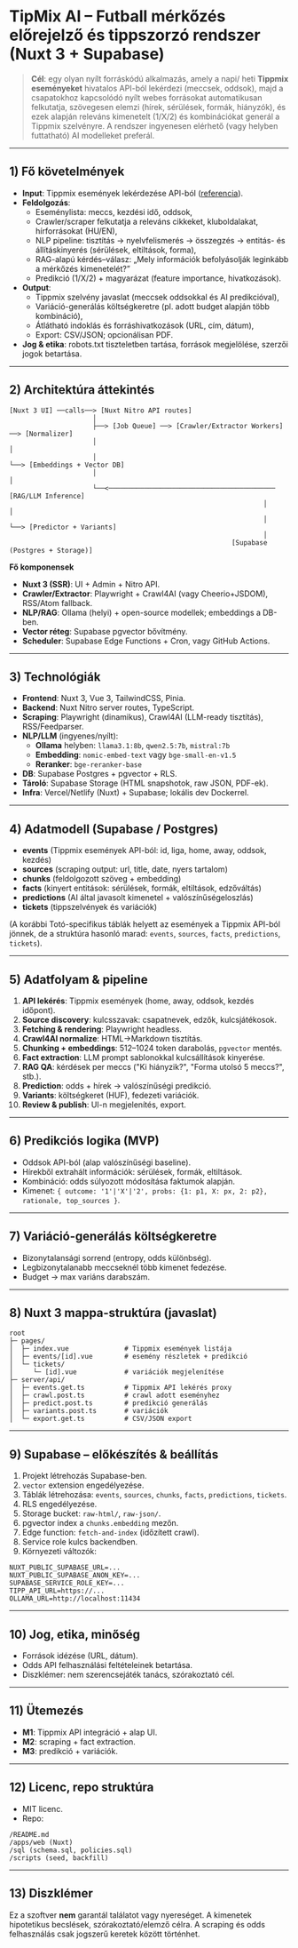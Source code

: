 # TipMix AI – Futball mérkőzés előrejelző és tippszorzó rendszer (Nuxt 3 + Supabase)

> **Cél**: egy olyan nyílt forráskódú alkalmazás, amely a napi/ heti **Tippmix eseményeket** hivatalos API-ból lekérdezi (meccsek, oddsok), majd a csapatokhoz kapcsolódó nyílt webes forrásokat automatikusan felkutatja, szövegesen elemzi (hírek, sérülések, formák, hiányzók), és ezek alapján releváns kimenetelt (1/X/2) és kombinációkat generál a Tippmix szelvényre. A rendszer ingyenesen elérhető (vagy helyben futtatható) AI modelleket preferál.

---

## 1) Fő követelmények

- **Input**: Tippmix események lekérdezése API-ból ([referencia](https://prog.hu/tudastar/212954/futball-odds-ok-lehuzasa-dinamikus-weboldalrol)).
- **Feldolgozás**:
  - Eseménylista: meccs, kezdési idő, oddsok,
  - Crawler/scraper felkutatja a releváns cikkeket, kluboldalakat, hírforrásokat (HU/EN),
  - NLP pipeline: tisztítás → nyelvfelismerés → összegzés → entitás- és állításkinyerés (sérülések, eltiltások, forma),
  - RAG-alapú kérdés–válasz: „Mely információk befolyásolják leginkább a mérkőzés kimenetelét?”
  - Predikció (1/X/2) + magyarázat (feature importance, hivatkozások).
- **Output**:
  - Tippmix szelvény javaslat (meccsek oddsokkal és AI predikcióval),
  - Variáció-generálás költségkeretre (pl. adott budget alapján több kombináció),
  - Átlátható indoklás és forráshivatkozások (URL, cím, dátum),
  - Export: CSV/JSON; opcionálisan PDF.
- **Jog & etika**: robots.txt tiszteletben tartása, források megjelölése, szerzői jogok betartása.

---

## 2) Architektúra áttekintés

```
[Nuxt 3 UI] ──calls──> [Nuxt Nitro API routes]
                     │
                     ├──> [Job Queue] ──> [Crawler/Extractor Workers] ──> [Normalizer]
                     │                                                  │
                     │                                                  └──> [Embeddings + Vector DB]
                     │                                                            │
                     └──<────────────────────────────────────────── [RAG/LLM Inference]
                                                                │         │
                                                                │         └──> [Predictor + Variants]
                                                                │
                                                        [Supabase (Postgres + Storage)]
```

**Fő komponensek**
- **Nuxt 3 (SSR)**: UI + Admin + Nitro API.
- **Crawler/Extractor**: Playwright + Crawl4AI (vagy Cheerio+JSDOM), RSS/Atom fallback.
- **NLP/RAG**: Ollama (helyi) + open-source modellek; embeddings a DB-ben.
- **Vector réteg**: Supabase pgvector bővítmény.
- **Scheduler**: Supabase Edge Functions + Cron, vagy GitHub Actions.

---

## 3) Technológiák

- **Frontend**: Nuxt 3, Vue 3, TailwindCSS, Pinia.
- **Backend**: Nuxt Nitro server routes, TypeScript.
- **Scraping**: Playwright (dinamikus), Crawl4AI (LLM-ready tisztítás), RSS/Feedparser.
- **NLP/LLM** (ingyenes/nyílt):
  - **Ollama** helyben: `llama3.1:8b`, `qwen2.5:7b`, `mistral:7b`
  - **Embedding**: `nomic-embed-text` vagy `bge-small-en-v1.5`
  - **Reranker**: `bge-reranker-base`
- **DB**: Supabase Postgres + pgvector + RLS.
- **Tároló**: Supabase Storage (HTML snapshotok, raw JSON, PDF-ek).
- **Infra**: Vercel/Netlify (Nuxt) + Supabase; lokális dev Dockerrel.

---

## 4) Adatmodell (Supabase / Postgres)

- **events** (Tippmix események API-ból: id, liga, home, away, oddsok, kezdés)
- **sources** (scraping output: url, title, date, nyers tartalom)
- **chunks** (feldolgozott szöveg + embedding)
- **facts** (kinyert entitások: sérülések, formák, eltiltások, edzőváltás)
- **predictions** (AI által javasolt kimenetel + valószínűségeloszlás)
- **tickets** (tippszelvények és variációk)

(A korábbi Totó-specifikus táblák helyett az események a Tippmix API-ból jönnek, de a struktúra hasonló marad: `events`, `sources`, `facts`, `predictions`, `tickets`).

---

## 5) Adatfolyam & pipeline

1. **API lekérés**: Tippmix események (home, away, oddsok, kezdés időpont).
2. **Source discovery**: kulcsszavak: csapatnevek, edzők, kulcsjátékosok.
3. **Fetching & rendering**: Playwright headless.
4. **Crawl4AI normalize**: HTML→Markdown tisztítás.
5. **Chunking + embeddings**: 512–1024 token darabolás, `pgvector` mentés.
6. **Fact extraction**: LLM prompt sablonokkal kulcsállítások kinyerése.
7. **RAG QA**: kérdések per meccs ("Ki hiányzik?", "Forma utolsó 5 meccs?", stb.).
8. **Prediction**: odds + hírek → valószínűségi predikció.
9. **Variants**: költségkeret (HUF), fedezeti variációk.
10. **Review & publish**: UI-n megjelenítés, export.

---

## 6) Predikciós logika (MVP)

- Oddsok API-ból (alap valószínűségi baseline).
- Hírekből extrahált információk: sérülések, formák, eltiltások.
- Kombináció: odds súlyozott módosítása faktumok alapján.
- Kimenet: `{ outcome: '1'|'X'|'2', probs: {1: p1, X: px, 2: p2}, rationale, top_sources }`.

---

## 7) Variáció-generálás költségkeretre

- Bizonytalansági sorrend (entropy, odds különbség).
- Legbizonytalanabb meccseknél több kimenet fedezése.
- Budget → max variáns darabszám.

---

## 8) Nuxt 3 mappa-struktúra (javaslat)

```
root
├─ pages/
│  ├─ index.vue              # Tippmix események listája
│  ├─ events/[id].vue        # esemény részletek + predikció
│  └─ tickets/
│     └─ [id].vue            # variációk megjelenítése
├─ server/api/
│  ├─ events.get.ts          # Tippmix API lekérés proxy
│  ├─ crawl.post.ts          # crawl adott eseményhez
│  ├─ predict.post.ts        # predikció generálás
│  ├─ variants.post.ts       # variációk
│  └─ export.get.ts          # CSV/JSON export
```

---

## 9) Supabase – előkészítés & beállítás

1. Projekt létrehozás Supabase-ben.
2. `vector` extension engedélyezése.
3. Táblák létrehozása: `events`, `sources`, `chunks`, `facts`, `predictions`, `tickets`.
4. RLS engedélyezése.
5. Storage bucket: `raw-html/`, `raw-json/`.
6. pgvector index a `chunks.embedding` mezőn.
7. Edge function: `fetch-and-index` (időzített crawl).
8. Service role kulcs backendben.
9. Környezeti változók:
```
NUXT_PUBLIC_SUPABASE_URL=...
NUXT_PUBLIC_SUPABASE_ANON_KEY=...
SUPABASE_SERVICE_ROLE_KEY=...
TIPP_API_URL=https://...
OLLAMA_URL=http://localhost:11434
```

---

## 10) Jog, etika, minőség

- Források idézése (URL, dátum).
- Odds API felhasználási feltételeinek betartása.
- Diszklémer: nem szerencsejáték tanács, szórakoztató cél.

---

## 11) Ütemezés

- **M1**: Tippmix API integráció + alap UI.
- **M2**: scraping + fact extraction.
- **M3**: predikció + variációk.

---

## 12) Licenc, repo struktúra

- MIT licenc.
- Repo:
```
/README.md
/apps/web (Nuxt)
/sql (schema.sql, policies.sql)
/scripts (seed, backfill)
```

---

## 13) Diszklémer

Ez a szoftver **nem** garantál találatot vagy nyereséget. A kimenetek hipotetikus becslések, szórakoztató/elemző célra. A scraping és odds felhasználás csak jogszerű keretek között történhet.

